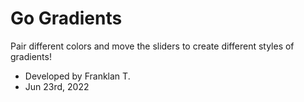 # Go Gradients
Pair different colors and move the sliders to create different styles of gradients!
- Developed by Franklan T. 
- Jun 23rd, 2022
